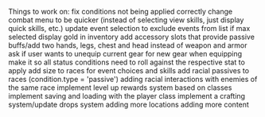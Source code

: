 Things to work on:
fix conditions not being applied correctly
change combat menu to be quicker (instead of selecting view skills, just display quick skills, etc.)
update event selection to exclude events from list if max selected
display gold in inventory
add accessory slots that provide passive buffs/add two hands, legs, chest and head instead of weapon and armor
ask if user wants to unequip current gear for new gear when equipping
make it so all status conditions need to roll against the respective stat to apply
add size to races for event choices and skills
add racial passives to races (condition.type = 'passive')
adding racial interactions with enemies of the same race
implement level up rewards system based on classes
implement saving and loading with the player class
implement a crafting system/update drops system
adding more locations
adding more content